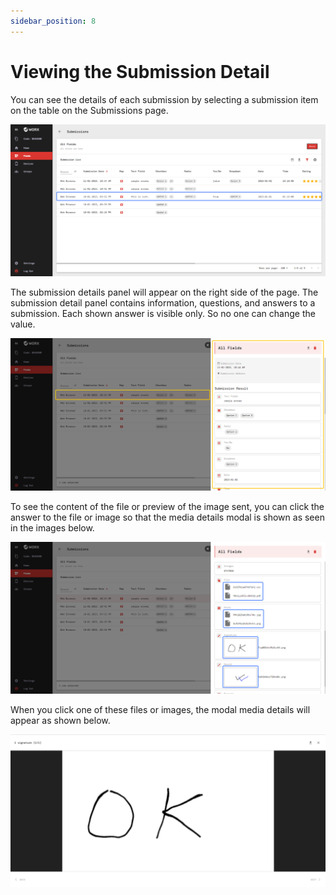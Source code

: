 ```yaml
---
sidebar_position: 8
---
```


# Viewing the Submission Detail

You can see the details of each submission by selecting a submission item on the table on the Submissions page.

![](/img/screenshots/website-application-usage/submissions/viewing-the-submission-detail/viewing-the-submission-detail-1.png)

The submission details panel will appear on the right side of the page. The submission detail panel contains information, questions, and answers to a submission. Each shown answer is visible only. So no one can change the value.

![](/img/screenshots/website-application-usage/submissions/viewing-the-submission-detail/viewing-the-submission-detail-2.png)

To see the content of the file or preview of the image sent, you can click the answer to the file or image so that the media details modal is shown as seen in the images below.

![](/img/screenshots/website-application-usage/submissions/viewing-the-submission-detail/viewing-the-submission-detail-3.png)

When you click one of these files or images, the modal media details will appear as shown below.

![](/img/screenshots/website-application-usage/submissions/viewing-the-submission-detail/viewing-the-submission-detail-4.png)